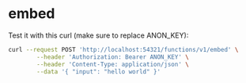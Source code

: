 # embed

Test it with this curl (make sure to replace ANON_KEY):

```sh
curl --request POST 'http://localhost:54321/functions/v1/embed' \
        --header 'Authorization: Bearer ANON_KEY' \
        --header 'Content-Type: application/json' \
        --data '{ "input": "hello world" }'
```
